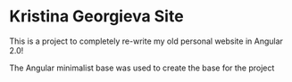 # Kristina Georgieva Site

This is a project to completely re-write my old personal website in Angular 2.0!

The Angular minimalist base was used to create the base for the  project
